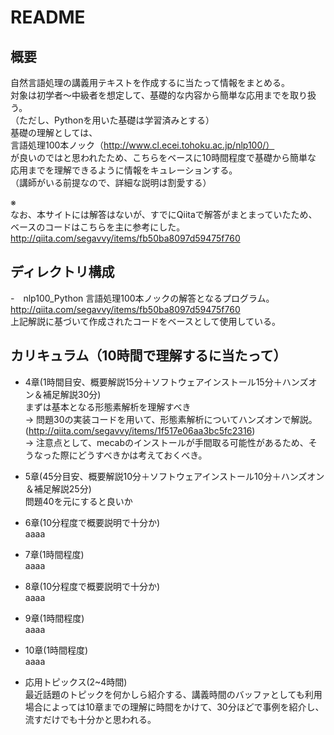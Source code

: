 # README

## 概要
自然言語処理の講義用テキストを作成するに当たって情報をまとめる。  
対象は初学者〜中級者を想定して、基礎的な内容から簡単な応用までを取り扱う。  
（ただし、Pythonを用いた基礎は学習済みとする）  
基礎の理解としては、  
言語処理100本ノック（http://www.cl.ecei.tohoku.ac.jp/nlp100/）  
が良いのではと思われたため、こちらをベースに10時間程度で基礎から簡単な  
応用までを理解できるように情報をキュレーションする。  
（講師がいる前提なので、詳細な説明は割愛する）  

※  
なお、本サイトには解答はないが、すでにQiitaで解答がまとまっていたため、  
ベースのコードはこちらを主に参考にした。  
http://qiita.com/segavvy/items/fb50ba8097d59475f760  

## ディレクトリ構成
-　nlp100_Python
言語処理100本ノックの解答となるプログラム。
http://qiita.com/segavvy/items/fb50ba8097d59475f760  
上記解説に基づいて作成されたコードをベースとして使用している。

## カリキュラム（10時間で理解するに当たって）
- 4章(1時間目安、概要解説15分＋ソフトウェアインストール15分＋ハンズオン＆補足解説30分)  
まずは基本となる形態素解析を理解すべき  
-> 問題30の実装コードを用いて、形態素解析についてハンズオンで解説。(http://qiita.com/segavvy/items/1f517e06aa3bc5fc2316)  
-> 注意点として、mecabのインストールが手間取る可能性があるため、そうなった際にどうすべきかは考えておくべき。

- 5章(45分目安、概要解説10分＋ソフトウェアインストール10分＋ハンズオン＆補足解説25分)     
問題40を元にすると良いか  

- 6章(10分程度で概要説明で十分か)  
aaaa  

- 7章(1時間程度)  
aaaa  

- 8章(10分程度で概要説明で十分か)  
aaaa  

- 9章(1時間程度)  
aaaa  

- 10章(1時間程度)  
aaaa  

- 応用トピックス(2~4時間)  
最近話題のトピックを何かしら紹介する、講義時間のバッファとしても利用  
場合によっては10章までの理解に時間をかけて、30分ほどで事例を紹介し、流すだけでも十分かと思われる。
